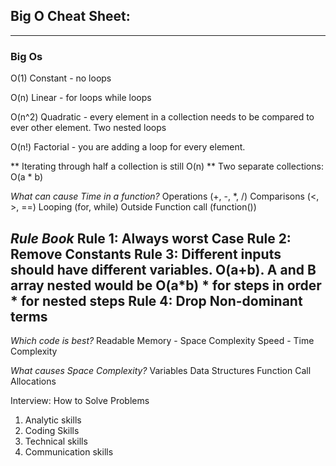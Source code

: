 ## Big O Cheat Sheet:
-------------------

### Big Os
O(1) Constant - no loops
<!-- O(log N) Logarithmic - usually searching algorithms have log(n) if they are sorted (Binary Search) (not on hash maps though) -->
O(n) Linear - for loops while loops
<!-- O(n*log(n)) Log Linear - Sorting operations usually -->
O(n^2) Quadratic - every element in a collection needs to be compared to ever other element. Two nested loops
<!-- O(2^N) Exponential - recursive algorithms that solve a problem of size N -->
O(n!) Factorial - you are adding a loop for every element.

** Iterating through half a collection is still O(n)
** Two separate collections: O(a * b)

_What can cause Time in a function?_
Operations (+, -, *, /)
Comparisons (<, >, ==)
Looping (for, while)
Outside Function call (function())

_Rule Book_
Rule 1: Always worst Case
Rule 2: Remove Constants
Rule 3: Different inputs should have different variables. O(a+b). A and B array nested would be O(a*b)
      * for steps in order
      * for nested steps
Rule 4: Drop Non-dominant terms
-------------------

_Which code is best?_
Readable
Memory - Space Complexity
Speed - Time Complexity

_What causes Space Complexity?_
Variables
Data Structures
Function Call
Allocations


Interview: How to Solve Problems

1. Analytic skills
2. Coding Skills
3. Technical skills
4. Communication skills




<!-- | Syntax | Description |
| :---   |    :----:   |
|  news  | hello       | -->

